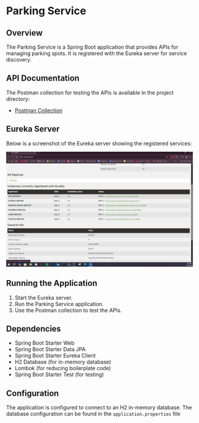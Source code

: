 # Parking Service

## Overview
The Parking Service is a Spring Boot application that provides APIs for managing parking spots. It is registered with the Eureka server for service discovery.

## API Documentation
The Postman collection for testing the APIs is available in the project directory:
- [Postman Collection](Smart-parking-management-system-API-Collection.postman_collection.json)

## Eureka Server
Below is a screenshot of the Eureka server showing the registered services:

![Eureka Server Screenshot](2025-06-20.png)

## Running the Application
1. Start the Eureka server.
2. Run the Parking Service application.
3. Use the Postman collection to test the APIs.
## Dependencies
- Spring Boot Starter Web
- Spring Boot Starter Data JPA
- Spring Boot Starter Eureka Client
- H2 Database (for in-memory database)
- Lombok (for reducing boilerplate code)
- Spring Boot Starter Test (for testing)

## Configuration
The application is configured to connect to an H2 in-memory database. The database configuration can be found in the `application.properties` file